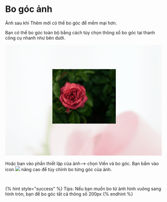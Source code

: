 # Bo góc ảnh

Ảnh sau khi Thêm mới có thể bo góc để mềm mại hơn.

Bạn có thể bo góc toàn bộ bằng cách tùy chọn thông số bo góc tại thanh công cụ nhanh như bên dưới.

![](<../../../.gitbook/assets/bo goc.gif>)

Hoặc bạn vào phần thiết lập của ảnh--> chọn Viền và bo góc. Bạn bấm vào icon ![](<../../../.gitbook/assets/bánh xe.png>) nâng cao để tùy chỉnh bo từng góc của ảnh.

<figure><img src="../../../.gitbook/assets/bo góc (1).png" alt=""><figcaption></figcaption></figure>

{% hint style="success" %}
Tips: Nếu bạn muốn bo từ ảnh hình vuông sang hình tròn, bạn để bo góc tất cả thông số 200px
{% endhint %}

<figure><img src="../../../.gitbook/assets/bo góc.png" alt=""><figcaption></figcaption></figure>
